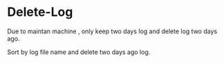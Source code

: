 # Delete-Log

Due to maintan machine , only keep two days log and delete log two days ago.

Sort by log file name and delete two days ago log.
